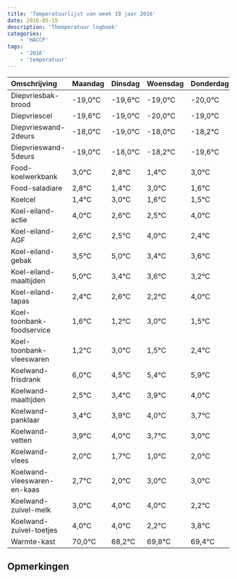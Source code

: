 ```yaml
---
title: 'Temperatuurlijst van week 19 jaar 2016'
date: 2016-05-15
description: 'Themperatuur logboek'
categories:
    - 'HACCP'
tags:
    - '2016'
    - 'temperatuur'
---
```

|Omschrijving|Maandag|Dinsdag|Woensdag|Donderdag|Vrijdag|Zaterdag|Zondag|
|:---|:---|:---|:---|:---|:---|:---|:---|
|Diepvriesbak-brood|-19,0°C|-19,6°C|-19,0°C|-20,0°C|-19,0°C|-19,2°C|-20,6°C|
|Diepvriescel|-19,6°C|-19,0°C|-20,0°C|-19,0°C|-19,2°C|-20,6°C|-19,0°C|
|Diepvrieswand-2deurs|-18,0°C|-19,0°C|-18,0°C|-18,2°C|-19,6°C|-18,0°C|-19,4°C|
|Diepvrieswand-5deurs|-19,0°C|-18,0°C|-18,2°C|-19,6°C|-18,0°C|-19,4°C|-19,5°C|
|Food-koelwerkbank|3,0°C|2,8°C|1,4°C|3,0°C|1,6°C|1,5°C|3,0°C|
|Food-saladiare|2,8°C|1,4°C|3,0°C|1,6°C|1,5°C|3,0°C|1,4°C|
|Koelcel|1,4°C|3,0°C|1,6°C|1,5°C|3,0°C|1,4°C|1,6°C|
|Koel-eiland-actie|4,0°C|2,6°C|2,5°C|4,0°C|2,4°C|2,6°C|2,2°C|
|Koel-eiland-AGF|2,6°C|2,5°C|4,0°C|2,4°C|2,6°C|2,2°C|4,0°C|
|Koel-eiland-gebak|3,5°C|5,0°C|3,4°C|3,6°C|3,2°C|5,0°C|3,5°C|
|Koel-eiland-maaltijden|5,0°C|3,4°C|3,6°C|3,2°C|5,0°C|3,5°C|4,4°C|
|Koel-eiland-tapas|2,4°C|2,6°C|2,2°C|4,0°C|2,5°C|3,4°C|3,9°C|
|Koel-toonbank-foodservice|1,6°C|1,2°C|3,0°C|1,5°C|2,4°C|2,9°C|3,0°C|
|Koel-toonbank-vleeswaren|1,2°C|3,0°C|1,5°C|2,4°C|2,9°C|3,0°C|2,7°C|
|Koelwand-frisdrank|6,0°C|4,5°C|5,4°C|5,9°C|6,0°C|5,7°C|5,0°C|
|Koelwand-maaltijden|2,5°C|3,4°C|3,9°C|4,0°C|3,7°C|3,0°C|4,0°C|
|Koelwand-panklaar|3,4°C|3,9°C|4,0°C|3,7°C|3,0°C|4,0°C|4,0°C|
|Koelwand-vetten|3,9°C|4,0°C|3,7°C|3,0°C|4,0°C|4,0°C|2,2°C|
|Koelwand-vlees|2,0°C|1,7°C|1,0°C|2,0°C|2,0°C|0,2°C|1,8°C|
|Koelwand-vleeswaren-en-kaas|2,7°C|2,0°C|3,0°C|3,0°C|1,2°C|2,8°C|2,4°C|
|Koelwand-zuivel-melk|3,0°C|4,0°C|4,0°C|2,2°C|3,8°C|3,4°C|2,4°C|
|Koelwand-zuivel-toetjes|4,0°C|4,0°C|2,2°C|3,8°C|3,4°C|2,4°C|3,3°C|
|Warmte-kast|70,0°C|68,2°C|69,8°C|69,4°C|68,4°C|69,3°C|70,0°C|

## Opmerkingen


